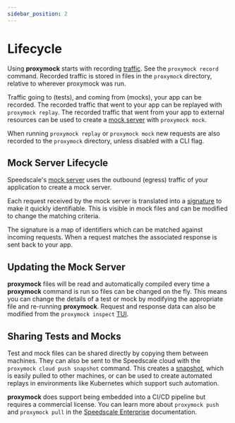 ```yaml
---
sidebar_position: 2
---
```


# Lifecycle

Using **proxymock** starts with recording
[traffic](/reference/glossary.md#traffic).  See the `proxymock record` command.
Recorded traffic is stored in files in the `proxymock` directory, relative to
wherever proxymock was run.

Traffic going to (tests), and coming from (mocks), your app can be recorded.
The recorded traffic that went to your app can be replayed with `proxymock
replay`.  The recorded traffic that went from your app to external resources can
be used to create a [mock server](/reference/glossary/#mock-server) with `proxymock mock`.

When running `proxymock replay` or `proxymock mock` new requests are also
recorded to the `proxymock` directory, unless disabled with a CLI flag.

## Mock Server Lifecycle

Speedscale's [mock server](/reference/glossary.md#mock-server) uses the outbound
(egress) traffic of your application to create a mock server.

Each request received by the mock server is translated into a
[signature](/proxymock/how-it-works/signature/) to make it quickly identifiable.
This is visible in mock files and can be modified to change the matching
criteria.

The signature is a map of identifiers which can be matched against incoming
requests. When a request matches the associated response is sent back to your
app.

## Updating the Mock Server

**proxymock** files will be read and automatically compiled every time a
**proxymock** command is run so files can be changed on the fly.  This means you
can change the details of a test or mock by modifying the appropriate file and
re-running **proxymock**. Request and response data can also be modified from
the `proxymock inspect`
[TUI](https://en.wikipedia.org/wiki/Text-based_user_interface).

## Sharing Tests and Mocks

Test and mock files can be shared directly by copying them between machines.
They can also be sent to the Speedscale cloud with the `proxymock cloud push
snapshot` command.  This creates a [snapshot](/reference/glossary.md#snapshot),
which is easily pulled to other machines, or can be used to create automated
replays in environments like Kubernetes which support such automation.

**proxymock** does support being embedded into a CI/CD pipeline but requires a
commercial license. You can learn more about `proxymock push` and `proxymock
pull` in the [Speedscale Enterprise](../../intro.md) documentation.
